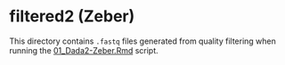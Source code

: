# filtered2 (Zeber)

This directory contains `.fastq` files generated from quality filtering when running the [01_Dada2-Zeber.Rmd](../../../../scripts/analysis-individual/Zeber-2016/01_Dada2-Zeber.Rmd) script.